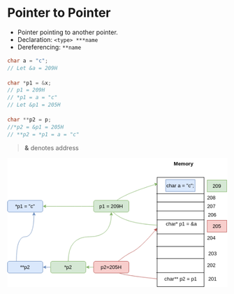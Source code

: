 # Pointer to Pointer

-   Pointer pointing to another pointer.
-   Declaration: `<type> ***name`
-   Dereferencing: `**name`

```c
char a = "c";
// Let &a = 209H

char *p1 = &x;
// p1 = 209H
// *p1 = a = "c"
// Let &p1 = 205H

char **p2 = p;
//*p2 = &p1 = 205H
// **p2 = *p1 = a = "c"
```

> **&** denotes address

![pointer to pointer](../../figures/pointer_to_pointer.png)
